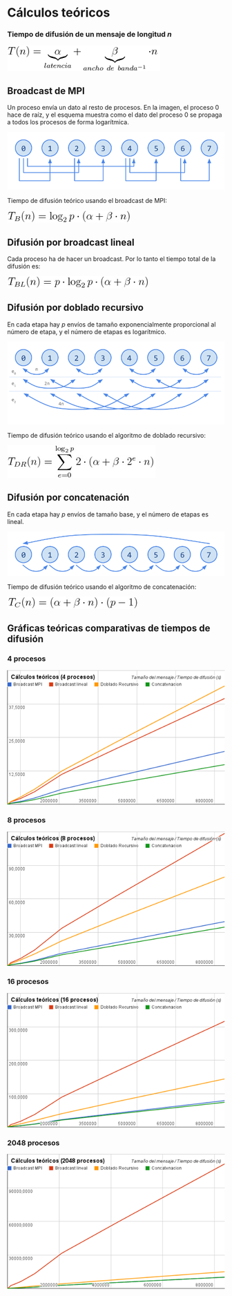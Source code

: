 # Cálculos teóricos

### Tiempo de difusión de un mensaje de longitud _n_

![T(n)=alpha+beta·n](img/t.png)

## Broadcast de MPI

Un proceso envía un dato al resto de procesos. En la imagen, el proceso 0 hace de raíz, y el esquema muestra como el dato del proceso 0 se propaga a todos los procesos de forma logarítmica.

![Difusión por MPI Broadcast](img/broadcast.png)

Tiempo de difusión teórico usando el broadcast de MPI:

![](img/tb.png)
<!---
T_B(n)=\log_2{p}\cdot(\alpha+\beta\cdot n)
-->

## Difusión por broadcast lineal

Cada proceso ha de hacer un broadcast. Por lo tanto el tiempo total de la difusión es:

![](img/tbl.png)
<!---
T_{BL}(n)=p\cdot \log_2{p}\cdot(\alpha+\beta\cdot n)
-->

## Difusión por doblado recursivo

En cada etapa hay _p_ envíos de tamaño exponencialmente proporcional al número de etapa, y el número de etapas es logarítmico.

![Difusión por doblado recursivo](img/recursivo.png)

Tiempo de difusión teórico usando el algoritmo de doblado recursivo:

![](img/tdr.png)
<!---
T_{DR}(n)=\sum_{e=0}^{\log_2{p}}2\cdot(\alpha+\beta\cdot 2^e\cdot n)

        log {p}             
          _2                   e
T  (n) = \    2 (alpha + beta 2 n)
 DR      /__
        e = 0
-->

## Difusión por concatenación

En cada etapa hay _p_ envíos de tamaño base, y el número de etapas es lineal.

![Difusión por concatenación](img/concatenacion.png)

Tiempo de difusión teórico usando el algoritmo de concatenación:

![](img/tc.png)

<!---
T_C(n)=(\alpha+\beta\cdot n)\cdot(p-1)
-->

## Gráficas teóricas comparativas de tiempos de difusión

### 4 procesos

![](img/teoricos_4.png)

### 8 procesos

![](img/teoricos_8.png)

### 16 procesos

![](img/teoricos_16.png)

### 2048 procesos

![](img/teoricos_2048.png)